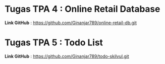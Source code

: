 # Tugas TPA 4 : Online Retail Database
**Link GitHub** : https://github.com/Ginanjar789/online-retail-db.git

# Tugas TPA 5 : Todo List
**Link GitHub** : https://github.com/Ginanjar789/todo-skilvul.git
